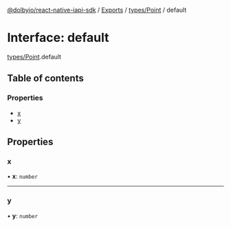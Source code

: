 [@dolbyio/react-native-iapi-sdk](../README.md) / [Exports](../modules.md) / [types/Point](../modules/types_Point.md) / default

# Interface: default

[types/Point](../modules/types_Point.md).default

## Table of contents

### Properties

- [x](types_Point.default.md#x)
- [y](types_Point.default.md#y)

## Properties

### x

• **x**: `number`

___

### y

• **y**: `number`
